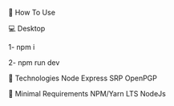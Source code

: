 🤔 How To Use

💻 Desktop

1- npm i

2- npm run dev


🚀 Technologies
Node
Express
SRP
OpenPGP

🌱 Minimal Requirements
NPM/Yarn LTS
NodeJs
